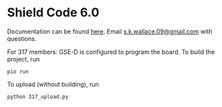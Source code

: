 # Shield Code 6.0
Documentation can be found [here](https://317lab.github.io/shield_code-6.0/index.html). Email s.k.wallace.09@gmail.com with questions.

For 317 members: GSE-D is configured to program the board. To build the project, run 

    pio run

To upload (without building), run

    python 317_upload.py 
